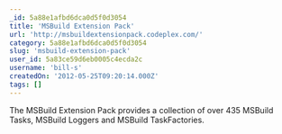 ```yaml
---
_id: 5a88e1afbd6dca0d5f0d3054
title: 'MSBuild Extension Pack'
url: 'http://msbuildextensionpack.codeplex.com/'
category: 5a88e1afbd6dca0d5f0d3054
slug: 'msbuild-extension-pack'
user_id: 5a83ce59d6eb0005c4ecda2c
username: 'bill-s'
createdOn: '2012-05-25T09:20:14.000Z'
tags: []
---
```


The MSBuild Extension Pack provides a collection of over 435 MSBuild Tasks, MSBuild Loggers and MSBuild TaskFactories.
